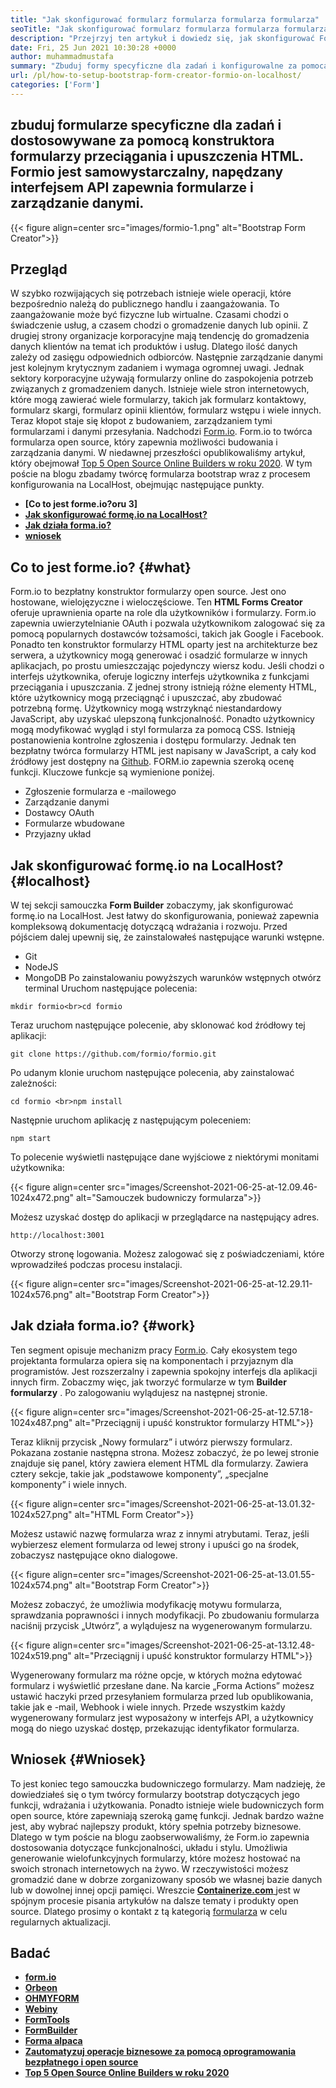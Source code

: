 ```yaml
---
title: "Jak skonfigurować formularz formularza formularza formularza" 
seoTitle: "Jak skonfigurować formularz formularza formularza formularza" 
description: "Przejrzyj ten artykuł i dowiedz się, jak skonfigurować Formio na LocalHost. Ten twórca formularza Bootstrap jest bezpłatny, rozszerzony i oferuje integracje stron trzecich." 
date: Fri, 25 Jun 2021 10:30:28 +0000
author: muhammadmustafa
summary: "Zbuduj formy specyficzne dla zadań i konfigurowalne za pomocą konstruktora formularzy przeciągania i upuszczenia HTML. Formio jest samowystarczalny, napędzany interfejsem API zapewnia formularze i zarządzanie danymi." 
url: /pl/how-to-setup-bootstrap-form-creator-formio-on-localhost/
categories: ['Form']
---
```


## zbuduj formularze specyficzne dla zadań i dostosowywane za pomocą konstruktora formularzy przeciągania i upuszczenia HTML. Formio jest samowystarczalny, napędzany interfejsem API zapewnia formularze i zarządzanie danymi.

{{< figure align=center src="images/formio-1.png" alt="Bootstrap Form Creator">}}


## **Przegląd** 
W szybko rozwijających się potrzebach istnieje wiele operacji, które bezpośrednio należą do publicznego handlu i zaangażowania. To zaangażowanie może być fizyczne lub wirtualne. Czasami chodzi o świadczenie usług, a czasem chodzi o gromadzenie danych lub opinii. Z drugiej strony organizacje korporacyjne mają tendencję do gromadzenia danych klientów na temat ich produktów i usług. Dlatego ilość danych zależy od zasięgu odpowiednich odbiorców. Następnie zarządzanie danymi jest kolejnym krytycznym zadaniem i wymaga ogromnej uwagi.
Jednak sektory korporacyjne używają formularzy online do zaspokojenia potrzeb związanych z gromadzeniem danych. Istnieje wiele stron internetowych, które mogą zawierać wiele formularzy, takich jak formularz kontaktowy, formularz skargi, formularz opinii klientów, formularz wstępu i wiele innych. Teraz kłopot staje się kłopot z budowaniem, zarządzaniem tymi formularzami i danymi przesyłania. Nadchodzi [Form.io][1]. Form.io to twórca formularza open source, który zapewnia możliwości budowania i zarządzania danymi. W niedawnej przeszłości opublikowaliśmy artykuł, który obejmował [Top 5 Open Source Online Builders w roku 2020][2]. W tym poście na blogu zbadamy twórcę formularza bootstrap wraz z procesem konfigurowania na LocalHost, obejmując następujące punkty.
* **[Co to jest forme.io?oru 3]** 
* **[Jak skonfigurować formę.io na LocalHost?][4]** 
* **[Jak działa forma.io?][5]** 
* **[wniosek][6]** 

## Co to jest forme.io? {#what}

Form.io to bezpłatny konstruktor formularzy open source. Jest ono hostowane, wielojęzyczne i wieloczęściowe. Ten **HTML Forms Creator** oferuje uprawnienia oparte na role dla użytkowników i formularzy. Form.io zapewnia uwierzytelnianie OAuth i pozwala użytkownikom zalogować się za pomocą popularnych dostawców tożsamości, takich jak Google i Facebook. Ponadto ten konstruktor formularzy HTML oparty jest na architekturze bez serwera, a użytkownicy mogą generować i osadzić formularze w innych aplikacjach, po prostu umieszczając pojedynczy wiersz kodu. Jeśli chodzi o interfejs użytkownika, oferuje logiczny interfejs użytkownika z funkcjami przeciągania i upuszczania. Z jednej strony istnieją różne elementy HTML, które użytkownicy mogą przeciągnąć i upuszczać, aby zbudować potrzebną formę. Użytkownicy mogą wstrzyknąć niestandardowy JavaScript, aby uzyskać ulepszoną funkcjonalność. Ponadto użytkownicy mogą modyfikować wygląd i styl formularza za pomocą CSS. Istnieją postanowienia kontrolne zgłoszenia i dostępu formularzy. Jednak ten bezpłatny twórca formularzy HTML jest napisany w JavaScript, a cały kod źródłowy jest dostępny na [Github][7].
FORM.io zapewnia szeroką ocenę funkcji. Kluczowe funkcje są wymienione poniżej.
  * Zgłoszenie formularza e -mailowego
  * Zarządzanie danymi
  * Dostawcy OAuth
  * Formularze wbudowane
  * Przyjazny układ

## Jak skonfigurować formę.io na LocalHost? {#localhost}

W tej sekcji samouczka **Form Builder** zobaczymy, jak skonfigurować formę.io na LocalHost. Jest łatwy do skonfigurowania, ponieważ zapewnia kompleksową dokumentację dotyczącą wdrażania i rozwoju.
Przed pójściem dalej upewnij się, że zainstalowałeś następujące warunki wstępne.
  * Git
  * NodeJS
  * MongoDB
Po zainstalowaniu powyższych warunków wstępnych otwórz terminal Uruchom następujące polecenia:
```
mkdir formio<br>cd formio
```
Teraz uruchom następujące polecenie, aby sklonować kod źródłowy tej aplikacji:
```
git clone https://github.com/formio/formio.git
```
Po udanym klonie uruchom następujące polecenia, aby zainstalować zależności:
```
cd formio <br>npm install
```
Następnie uruchom aplikację z następującym poleceniem:
```
npm start 
```
To polecenie wyświetli następujące dane wyjściowe z niektórymi monitami użytkownika:

{{< figure align=center src="images/Screenshot-2021-06-25-at-12.09.46-1024x472.png" alt="Samouczek budowniczy formularza">}}

Możesz uzyskać dostęp do aplikacji w przeglądarce na następujący adres.
```
http://localhost:3001 
```
Otworzy stronę logowania. Możesz zalogować się z poświadczeniami, które wprowadziłeś podczas procesu instalacji.

{{< figure align=center src="images/Screenshot-2021-06-25-at-12.29.11-1024x576.png" alt="Bootstrap Form Creator">}}


## Jak działa forma.io? {#work}

Ten segment opisuje mechanizm pracy [Form.io][1]. Cały ekosystem tego projektanta formularza opiera się na komponentach i przyjaznym dla programistów. Jest rozszerzalny i zapewnia spokojny interfejs dla aplikacji innych firm. Zobaczmy więc, jak tworzyć formularze w tym **Builder formularzy** .
Po zalogowaniu wylądujesz na następnej stronie.

{{< figure align=center src="images/Screenshot-2021-06-25-at-12.57.18-1024x487.png" alt="Przeciągnij i upuść konstruktor formularzy HTML">}}

Teraz kliknij przycisk „Nowy formularz” i utwórz pierwszy formularz. Pokazana zostanie następna strona. Możesz zobaczyć, że po lewej stronie znajduje się panel, który zawiera element HTML dla formularzy. Zawiera cztery sekcje, takie jak „podstawowe komponenty”, „specjalne komponenty” i wiele innych.

{{< figure align=center src="images/Screenshot-2021-06-25-at-13.01.32-1024x527.png" alt="HTML Form Creator">}}

Możesz ustawić nazwę formularza wraz z innymi atrybutami. Teraz, jeśli wybierzesz element formularza od lewej strony i upuści go na środek, zobaczysz następujące okno dialogowe.

{{< figure align=center src="images/Screenshot-2021-06-25-at-13.01.55-1024x574.png" alt="Bootstrap Form Creator">}}

Możesz zobaczyć, że umożliwia modyfikację motywu formularza, sprawdzania poprawności i innych modyfikacji. Po zbudowaniu formularza naciśnij przycisk „Utwórz”, a wylądujesz na wygenerowanym formularzu.

{{< figure align=center src="images/Screenshot-2021-06-25-at-13.12.48-1024x519.png" alt="Przeciągnij i upuść konstruktor formularzy HTML">}}

Wygenerowany formularz ma różne opcje, w których można edytować formularz i wyświetlić przesłane dane. Na karcie „Forma Actions” możesz ustawić haczyki przed przesyłaniem formularza przed lub opublikowania, takie jak e -mail, Webhook i wiele innych. Przede wszystkim każdy wygenerowany formularz jest wyposażony w interfejs API, a użytkownicy mogą do niego uzyskać dostęp, przekazując identyfikator formularza.

## Wniosek {#Wniosek}

To jest koniec tego samouczka budowniczego formularzy. Mam nadzieję, że dowiedziałeś się o tym twórcy formularzy bootstrap dotyczących jego funkcji, wdrażania i użytkowania. Ponadto istnieje wiele budowniczych form open source, które zapewniają szeroką gamę funkcji. Jednak bardzo ważne jest, aby wybrać najlepszy produkt, który spełnia potrzeby biznesowe. Dlatego w tym poście na blogu zaobserwowaliśmy, że Form.io zapewnia dostosowania dotyczące funkcjonalności, układu i stylu. Umożliwia generowanie wielofunkcyjnych formularzy, które możesz hostować na swoich stronach internetowych na żywo. W rzeczywistości możesz gromadzić dane w dobrze zorganizowany sposób we własnej bazie danych lub w dowolnej innej opcji pamięci.
Wreszcie [ **Containerize.com** ][8] jest w spójnym procesie pisania artykułów na dalsze tematy i produkty open source. Dlatego prosimy o kontakt z tą kategorią [formularza][9] w celu regularnych aktualizacji.

## Badać
* **[form.io][1]** 
* **[Orbeon][10]** 
* **[OHMYFORM][11]** 
* **[Webiny][12]** 
* **[FormTools][13]** 
* **[FormBuilder][14]** 
* **[Forma alpaca][15]** 
* [ **Zautomatyzuj operacje biznesowe za pomocą oprogramowania bezpłatnego i open source** ][16]
* [ **Top 5 Open Source Online Builders w roku 2020** ][2]



[1]: https://products.containerize.com/form/formio/
[2]: https://blog.containerize.com/form/top-5-open-source-online-form-builders-in-year-2020/
[3]: #what
[4]: #localhost
[5]: #work
[6]: #Conclusion
[7]: https://github.com/formio/formio
[8]: https://www.containerize.com/
[9]: https://products.containerize.com/form/
[10]: https://products.containerize.com/form/orbeon/
[11]: https://products.containerize.com/form/ohmyform/
[12]: https://products.containerize.com/form/webiny/
[13]: https://products.containerize.com/form/formtools/
[14]: https://products.containerize.com/form/formbuilder/
[15]: https://products.containerize.com/form/alpaca/
[16]: https://blog.containerize.com/blogging/automate-business-operations-using-open-source-software/
